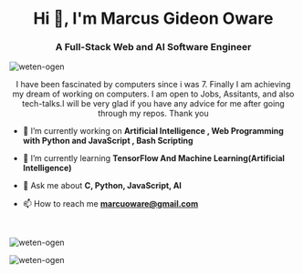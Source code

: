 <h1 align="center">Hi 👋, I'm Marcus Gideon Oware</h1>
<h3 align="center">A Full-Stack Web and AI Software Engineer</h3>

<p align="left"> <img src="https://komarev.com/ghpvc/?username=weten-ogen&label=Profile%20views&color=0e75b6&style=flat" alt="weten-ogen" /> </p>

<p align="center">I have been fascinated by computers since  i was 7. Finally I am achieving my dream of working on computers. I am open to Jobs, Assitants, and also tech-talks.I will be very glad if you have any advice for me after going through my repos. Thank you</p>

- 🔭 I’m currently working on **Artificial Intelligence , Web Programming with Python and JavaScript ,  Bash Scripting**

- 🌱 I’m currently learning **TensorFlow And Machine Learning(Artificial Intelligence)**

- 💬 Ask me about **C, Python, JavaScript, AI**

- 📫 How to reach me **marcuoware@gmail.com**


<br>
<div>
<p><img align="left" src="https://github-readme-stats.vercel.app/api/top-langs?username=weten-ogen&show_icons=true&locale=en&layout=compact" alt="weten-ogen" /></p>
<br>
<div>

<p><img align="center" src="https://github-readme-streak-stats.herokuapp.com/?user=weten-ogen&" alt="weten-ogen" /></p>

